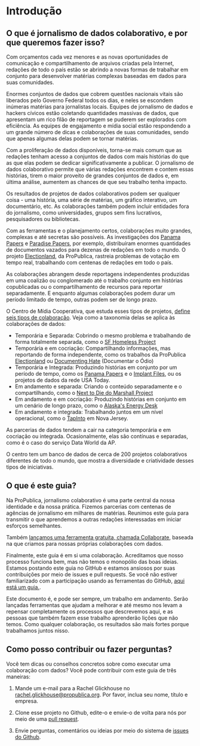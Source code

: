 # Introdução

## O que é jornalismo de dados colaborativo, e por que queremos fazer isso?

Com orçamentos cada vez menores e as novas oportunidades de comunicação e compartilhamento de arquivos criadas pela Internet, redações de todo o país estão se abrindo a novas formas de trabalhar em conjunto para desenvolver matérias complexas baseadas em dados para suas comunidades.

Enormes conjuntos de dados que cobrem questões nacionais vitais são liberados pelo Governo Federal todos os dias, e neles se escondem inúmeras matérias para jornalistas locais. Equipes de jornalismo de dados e hackers cívicos estão coletando quantidades massivas de dados, que apresentam um rico filão de reportagem se puderem ser explorados com eficiência. As equipes de engajamento e mídia social estão respondendo a um grande número de dicas e colaborações de suas comunidades, sendo que apenas algumas delas podem se tornar matérias.

Com a proliferação de dados disponíveis, torna-se mais comum que as redações tenham acesso a conjuntos de dados com mais histórias do que as que elas podem se dedicar significativamente a publicar. O jornalismo de dados colaborativo permite que várias redações encontrem e contem essas histórias, tirem o maior proveito de grandes conjuntos de dados e, em última análise, aumentem as chances de que seu trabalho tenha impacto.

Os resultados de projetos de dados colaborativos podem ser qualquer coisa - uma história, uma série de matérias, um gráfico interativo, um documentário, etc. As colaborações também podem incluir entidades fora do jornalismo, como universidades, grupos sem fins lucrativos, pesquisadores ou bibliotecas.

Com as ferramentas e o planejamento certos, colaborações muito grandes, complexas e até secretas são possíveis. As investigações dos [Panama Papers](https://www.icij.org/investigations/panama-papers/) e [Paradise Papers](https://www.icij.org/investigations/paradise-papers/), por exemplo, distribuíram enormes quantidades de documentos vazados para dezenas de redações em todo o mundo. O projeto [Electionland](http://election.land), da ProPublica, rastreia problemas de votação em tempo real, trabalhando com centenas de redações em todo o país.

As colaborações abrangem desde reportagens independentes produzidas em uma coalizão ou conglomerado até o trabalho conjunto em histórias copublicadas ou o compartilhamento de recursos para reportar separadamente. E enquanto algumas colaborações podem durar um período limitado de tempo, outras podem ser de longo prazo.

O Centro de Mídia Cooperativa, que estuda esses tipos de projetos, [define seis tipos de colaboração](https://collaborativejournalism.org/models/). Veja como a taxonomia delas se aplica às colaborações de dados:

* Temporária e Separada: Cobrindo o mesmo problema e trabalhando de forma totalmente separada, como o [SF Homeless Project](https://twitter.com/bayareahomeless)
* Temporária e em cocriação: Compartilhando informações, mas reportando de forma independente, como os trabalhos da ProPublica [Electionland](http://election.land) ou [Documenting Hate](http://www.documentinghate.com) \(Documentar o Ódio\)
* Temporária e Integrada: Produzindo histórias em conjunto por um período de tempo, como os [Panama Papers](https://www.icij.org/investigations/panama-papers/) e o [Implant Files](https://www.icij.org/investigations/implant-files/), ou os projetos de dados da rede USA Today.
* Em andamento e separada: Criando o conteúdo separadamente e o compartilhando, como o [Next to Die do Marshall Project](https://www.themarshallproject.org/next-to-die)
* Em andamento e em cocriação: Produzindo histórias em conjunto em um cenário de longo prazo, como o [Alaska's Energy Desk](https://www.alaskapublic.org/category/aprn-app/newsfeed/akenergydesk/)
* Em andamento e integrada: Trabalhando juntos em um nível operacional, como o [TapInto](https://www.tapinto.net/) em Nova Jersey. 

As parcerias de dados tendem a cair na categoria temporária e em cocriação ou integrada. Ocasionalmente, elas são contínuas e separadas, como é o caso do serviço Data World da AP.

O centro tem um banco de dados de cerca de 200 projetos colaborativos diferentes de todo o mundo, que mostra a diversidade e criatividade desses tipos de iniciativas.

## O que é este guia?

Na ProPublica, jornalismo colaborativo é uma parte central da nossa identidade e da nossa prática. Fizemos parcerias com centenas de agências de jornalismo em milhares de matérias. Reunimos este guia para transmitir o que aprendemos a outras redações interessadas em iniciar esforços semelhantes.

Também [lançamos uma ferramenta gratuita, chamada Collaborate](https://www.propublica.org/nerds/making-collaborative-data-projects-easier-our-new-tool-collaborate-is-here), baseada na que criamos para nossas próprias colaborações com dados.

Finalmente, este guia é em si uma colaboração. Acreditamos que nosso processo funciona bem, mas não temos o monopólio das boas ideias. Estamos postando este guia no GitHub e estamos ansiosos por suas contribuições por meio de issues e pull requests. Se você não estiver familiarizado com a participação usando as ferramentas do GitHub, [aqui está um guia.](https://guides.github.com/activities/hello-world/).

Este documento é, e pode ser sempre, um trabalho em andamento. Serão lançadas ferramentas que ajudam a melhorar e até mesmo nos levam a repensar completamente os processos que descrevemos aqui, e as pessoas que também fazem esse trabalho aprenderão lições que não temos. Como qualquer colaboração, os resultados são mais fortes porque trabalhamos juntos nisso.

## Como posso contribuir ou fazer perguntas?

Você tem dicas ou conselhos concretos sobre como executar uma colaboração com dados? Você pode contribuir com este guia de três maneiras: 

1. Mande um e-mail para a Rachel Glickhouse no [rachel.glickhouse@propublica.org](mailto:rachel.glickhouse@propublica.org). Por favor, inclua seu nome, título e empresa. 

2. Clone esse projeto no Github, edite-o e envie-o de volta para nós por meio de uma [pull request](https://help.github.com/en/articles/about-pull-requests). 

3. Envie perguntas, comentários ou ideias por meio do sistema de [issues do Github](https://github.com/propublica/collaborative-playbook/issues/).

